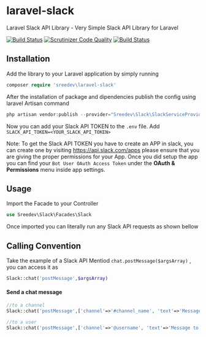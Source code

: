 # laravel-slack
Laravel Slack API Library - Very Simple Slack API Library for Laravel

[![Build Status](https://travis-ci.org/rsreedevan/laravel-slack.svg?branch=master)](https://travis-ci.org/rsreedevan/laravel-slack)
[![Scrutinizer Code Quality](https://scrutinizer-ci.com/g/rsreedevan/laravel-slack/badges/quality-score.png?b=master)](https://scrutinizer-ci.com/g/rsreedevan/laravel-slack/?branch=master)
[![Build Status](https://scrutinizer-ci.com/g/rsreedevan/laravel-slack/badges/build.png?b=master)](https://scrutinizer-ci.com/g/rsreedevan/laravel-slack/build-status/master)

## Installation 

Add the library to your Laravel application by simply running
```php 
composer require 'sreedev\laravel-slack' 
```

After the installation of package and dipendencies publish the config using laravel Artisan command
```php
php artisan vendor:publish --provider="Sreedev\Slack\SlackServiceProvider" --tag="config"
```

Now you can add your Slack API TOKEN to the ```.env``` file. Add ``` SLACK_API_TOKEN=<YOUR_SLACK_API_TOKEN> ``` 

Note: To get the Slack API TOKEN you have to create an APP in slack, you can create one by visiting https://api.slack.com/apps
please ensure that you are giving the proper permissions for your App. Once you did setup the app you can find your ``` Bot User OAuth Access Token ``` under
the **OAuth & Permissions** menu inside app settings.

## Usage 

Import the Facade to your Controller 

```php 
use Sreedev\Slack\Facades\Slack
```

Once imported you can literally run any Slack API requests as shown bellow 

## Calling Convention

Take the example of a Slack API Mentiod ```chat.postMessage($argsArray)``` , you can access it as 
```php 
Slack::chat('postMessage',$argsArray)
```

#### Send a chat message 

```php
//to a channel
Slack::chat('postMessage',['channel'=>'#channel_name', 'text'=>'Message to be send');

//to a user
Slack::chat('postMessage',['channel'=>'@username', 'text'=>'Message to be send');
```
